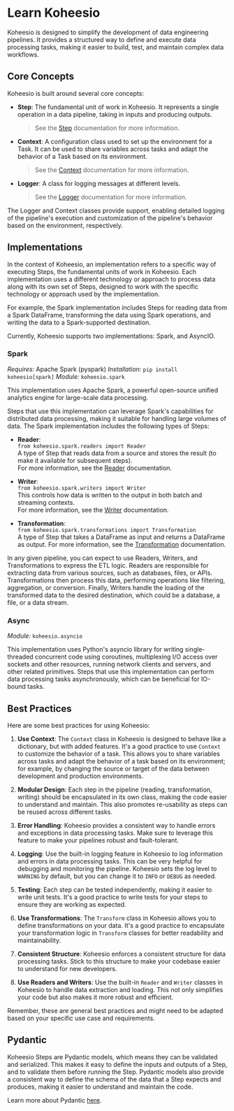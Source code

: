# Learn Koheesio

Koheesio is designed to simplify the development of data engineering pipelines. It provides a structured way to define
and execute data processing tasks, making it easier to build, test, and maintain complex data workflows.

## Core Concepts

Koheesio is built around several core concepts:

- **Step**: The fundamental unit of work in Koheesio. It represents a single operation in a data pipeline, taking in 
  inputs and producing outputs.  
  > See the [Step](../reference/concepts/step.md) documentation for more information.
- **Context**: A configuration class used to set up the environment for a Task. It can be used to share variables across
  tasks and adapt the behavior of a Task based on its environment.  
  > See the [Context](../reference/concepts/context.md) documentation for more information.
- **Logger**: A class for logging messages at different levels.  
  > See the [Logger](../reference/concepts/logger.md) documentation for more information.

The Logger and Context classes provide support, enabling detailed logging of the pipeline's execution and customization 
of the pipeline's behavior based on the environment, respectively.


## Implementations

In the context of Koheesio, an implementation refers to a specific way of executing Steps, the fundamental units of work
in Koheesio. Each implementation uses a different technology or approach to process data along with its own set of 
Steps, designed to work with the specific technology or approach used by the implementation. 

For example, the Spark implementation includes Steps for reading data from a Spark DataFrame, transforming the data 
using Spark operations, and writing the data to a Spark-supported destination.

Currently, Koheesio supports two implementations: Spark, and AsyncIO.

### Spark 
_Requires:_ Apache Spark (pyspark)
_Installation:_ `pip install koheesio[spark]`
_Module:_ `koheesio.spark`    

This implementation uses Apache Spark, a powerful open-source unified analytics engine for large-scale data processing. 

Steps that use this implementation can leverage Spark's capabilities for distributed data processing, making it suitable
for handling large volumes of data. The Spark implementation includes the following types of Steps:  

- **Reader**:  
  `from koheesio.spark.readers import Reader`  
  A type of Step that reads data from a source and stores the result (to make it available for subsequent steps).  
  For more information, see the [Reader](../reference/spark/readers.md) documentation.

- **Writer**:  
  `from koheesio.spark.writers import Writer`    
  This controls how data is written to the output in both batch and streaming contexts.  
  For more information, see the [Writer](../reference/spark/writers.md) documentation.

- **Transformation**:  
  `from koheesio.spark.transformations import Transformation`    
  A type of Step that takes a DataFrame as input and returns a DataFrame as output.
  For more information, see the [Transformation](../reference/spark/transformations.md) documentation.

In any given pipeline, you can expect to use Readers, Writers, and Transformations to express the ETL logic. Readers are
responsible for extracting data from various sources, such as databases, files, or APIs. Transformations then process this 
data, performing operations like filtering, aggregation, or conversion. Finally, Writers handle the loading of the
transformed data to the desired destination, which could be a database, a file, or a data stream. 

### Async
_Module:_ `koheesio.asyncio`

This implementation uses Python's asyncio library for writing single-threaded concurrent code using coroutines, 
multiplexing I/O access over sockets and other resources, running network clients and servers, and other related 
primitives. Steps that use this implementation can perform data processing tasks asynchronously, which can be beneficial
for IO-bound tasks.  


## Best Practices

Here are some best practices for using Koheesio:

1. **Use Context**: The `Context` class in Koheesio is designed to behave like a dictionary, but with added features. 
     It's a good practice to use `Context` to customize the behavior of a task. This allows you to share variables
     across tasks and adapt the behavior of a task based on its environment; for example, by changing the source or
     target of the data between development and production environments.

2. **Modular Design**: Each step in the pipeline (reading, transformation, writing) should be encapsulated in its own
     class, making the code easier to understand and maintain. This also promotes re-usability as steps can be reused
     across different tasks.

3. **Error Handling**: Koheesio provides a consistent way to handle errors and exceptions in data processing tasks. Make
     sure to leverage this feature to make your pipelines robust and fault-tolerant.

4. **Logging**: Use the built-in logging feature in Koheesio to log information and errors in data processing tasks.
     This can be very helpful for debugging and monitoring the pipeline. Koheesio sets the log level to `WARNING` by
     default, but you can change it to `INFO` or `DEBUG` as needed.

5. **Testing**: Each step can be tested independently, making it easier to write unit tests. It's a good practice to
     write tests for your steps to ensure they are working as expected.

6. **Use Transformations**: The `Transform` class in Koheesio allows you to define transformations on your data. It's a
     good practice to encapsulate your transformation logic in `Transform` classes for better readability and
     maintainability.

7. **Consistent Structure**: Koheesio enforces a consistent structure for data processing tasks. Stick to this structure
     to make your codebase easier to understand for new developers.

8. **Use Readers and Writers**: Use the built-in `Reader` and `Writer` classes in Koheesio to handle data extraction
     and loading. This not only simplifies your code but also makes it more robust and efficient.

Remember, these are general best practices and might need to be adapted based on your specific use case and
requirements.


## Pydantic

Koheesio Steps are Pydantic models, which means they can be validated and serialized. This makes it easy to define
the inputs and outputs of a Step, and to validate them before running the Step. Pydantic models also provide a
consistent way to define the schema of the data that a Step expects and produces, making it easier to understand and
maintain the code.

Learn more about Pydantic [here](https://docs.pydantic.dev/latest/).
